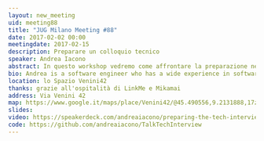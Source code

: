 ```yaml
---
layout: new_meeting
uid: meeting88
title: "JUG Milano Meeting #88"
date: 2017-02-02 00:00
meetingdate: 2017-02-15
description: Preparare un colloquio tecnico
speaker: Andrea Iacono
abstract: In questo workshop vedremo come affrontare la preparazione necessaria a superare i colloqui tecnici. Nella prima parte vedremo un'introduzione ai concetti di base utilizzati per valutare la bontà degli algoritmi e un ripasso degli algoritmi fondamentali; la seconda parte, invece, sarà un <b><i>hands-on</i></b> con degli esercizi da risolvere scrivendo codice e analizzando le soluzioni proposte.<br/>Il workshop è disponibile su github all'indirizzo <a href="https://github.com/andreaiacono/TalkTechInterview" target="_blank">https://github.com/andreaiacono/TalkTechInterview</a>.
bio: Andrea is a software engineer who has a wide experience in software development, ranging from e-commerce to industrial automation, from public administration to Web TV. His interests are in artificial intelligence, machine learning and data (both big and small). He is a co-lead of the Java User Group of Milan from 2011.
location: lo Spazio Venini42
thanks: grazie all'ospitalità di LinkMe e Mikamai
address: Via Venini 42
map: https://www.google.it/maps/place/Venini42/@45.490556,9.2131888,17z/data=!3m1!4b1!4m5!3m4!1s0x4786c6de20e6362f:0xc95afb6f555f4ed6!8m2!3d45.490556!4d9.2153775
slides:
video: https://speakerdeck.com/andreaiacono/preparing-the-tech-interview
code: https://github.com/andreaiacono/TalkTechInterview
---
```

